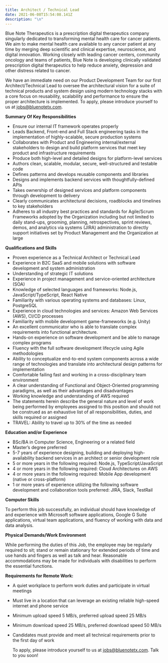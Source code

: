 ```yaml
---
title: Architect / Technical Lead
date: 2021-06-08T15:54:08.141Z
description: "\n"
---
```

Blue Note Therapeutics is a prescription digital therapeutics company singularly dedicated to transforming mental health care for cancer patients. We aim to make mental health care available to any cancer patient at any time by merging deep scientific and clinical expertise, neuroscience, and digital innovation.  Working closely with leading cancer centers, community oncology and teams of patients, Blue Note is developing clinically validated prescription digital therapeutics to help reduce anxiety, depression and other distress related to cancer.

We have an immediate need on our Product Development Team for our first Architect/Technical Lead to oversee the architectural vision for a suite of technical products and system design using modern technology stacks with a core focus on reusability, scalability and performance to ensure the proper architecture is implemented.  To apply, please introduce yourself to us at jobs@bluenotetx.com.

**Summary Of Key Responsibilities**

* Ensure our internal IT framework operates properly
* Leads Backend, Front-end and Full Stack engineering tasks in the implementation of highly-scalable, secure production systems
* Collaborates with Product and Engineering internal/external stakeholders to design and build platform services that meet key product and infrastructure requirements
* Produce both high-level and detailed designs for platform-level services
* Authors clean, scalable, modular, secure, well-structured and testable code
* Defines patterns and develops reusable components and libraries
* Designs and implements backend services with thoughtfully-defined APIs
* Takes ownership of designed services and platform components through development to delivery
* Clearly communicates architectural decisions, roadblocks and timelines to key stakeholders 
* Adheres to all industry best practices and standards for Agile/Scrum Frameworks adopted by the Organization including but not limited to daily stand-ups, grooming, planning, retrospectives, sprint reviews, demos, and analytics via systems (JIRA) administration to directly support initiatives set by Product Management and the Organization at large

**Qualifications and Skills**

* Proven experience as a Technical Architect or Technical Lead
* Experience in B2C SaaS and mobile solutions with software development and system administration
* Understanding of strategic IT solutions
* Experience in project management and service-oriented architecture (SOA)
* Knowledge of selected languages and frameworks: Node.js, JavaScript/TypeScript, React Native
* Familiarity with various operating systems and databases: Linux, PostgreSQL
* Experience in cloud technologies and services: Amazon Web Services (AWS), CI/CD processes
* Familiarity with mobile development game-frameworks (e.g. Unity)
* An excellent communicator who is able to translate complex requirements into functional architecture.
* Hands-on experience on software development and be able to manage complex programs
* Fluency with the full software development lifecycle using Agile methodologies
* Ability to conceptualize end-to-end system components across a wide range of technologies and translate into architectural design patterns for implementation
* Comfortable failing fast and working in a cross-disciplinary team environment
* A clear understanding of Functional and Object-Oriented programming paradigms, as well as their advantages and disadvantages
* Working knowledge and understanding of AWS required 
* The statements herein describe the general nature and level of work being performed by employees assigned to this position and should not be construed as an exhaustive list of all responsibilities, duties, and skills required or assigned
* TRAVEL: Ability to travel up to 30% of the time as needed

**Education and/or Experience** 

* BSc/BA in Computer Science, Engineering or a related field
* Master’s degree preferred
* 5-7 years of experience designing, building and deploying high-availability backend services in an architect or senior development role
* 5 or more years in the following required: Node.js, TypeScript/JavaScript
* 4 or more years in the following required: Cloud Architectures on AWS
* 4 or more years in the following required: Mobile App development (native or cross-platform) 
* 1 or more years of experience utilizing the following software development and collaboration tools preferred: JIRA, Slack, TestRail

**Computer Skills**                   

To perform this job successfully, an individual should have knowledge of and experience with Microsoft software applications, Google G Suite applications, virtual team applications, and fluency of working with data and data analysis. 

**Physical Demands/Work Environment**

While performing the duties of this Job, the employee may be regularly required to sit; stand or remain stationary for extended periods of time and use hands and fingers as well as talk and hear. Reasonable accommodations may be made for individuals with disabilities to perform the essential functions.

**Requirements for Remote Work:**

* A quiet workplace to perform work duties and participate in virtual meetings  
* Must live in a location that can leverage an existing reliable high-speed internet and phone service
* Minimum upload speed 5 MB/s, preferred upload speed 25 MB/s
* Minimum download speed 25 MB/s, preferred download speed 50 MB/s
* Candidates must provide and meet all technical requirements prior to the first day of work

  To apply, please introduce yourself to us at jobs@bluenotetx.com.  Talk to you soon!